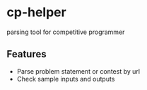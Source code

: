 # cp-helper

parsing tool for competitive programmer

## Features
- Parse problem statement or contest by url
- Check sample inputs and outputs
